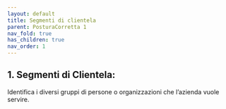 ```yaml
---
layout: default
title: Segmenti di clientela
parent: PosturaCorretta 1
nav_fold: true
has_children: true
nav_order: 1
---
```




##  1. **Segmenti di Clientela**: 

Identifica i diversi gruppi di persone o organizzazioni che l’azienda vuole servire.





 
